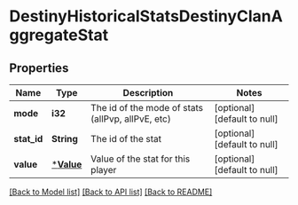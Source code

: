 # DestinyHistoricalStatsDestinyClanAggregateStat

## Properties
Name | Type | Description | Notes
------------ | ------------- | ------------- | -------------
**mode** | **i32** | The id of the mode of stats (allPvp, allPvE, etc) | [optional] [default to null]
**stat_id** | **String** | The id of the stat | [optional] [default to null]
**value** | [***Value**](Value.md) | Value of the stat for this player | [optional] [default to null]

[[Back to Model list]](../README.md#documentation-for-models) [[Back to API list]](../README.md#documentation-for-api-endpoints) [[Back to README]](../README.md)


